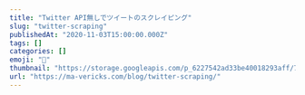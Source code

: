```yaml
---
title: "Twitter API無しでツイートのスクレイピング"
slug: "twitter-scraping"
publishedAt: "2020-11-03T15:00:00.000Z"
tags: []
categories: []
emoji: "🐺"
thumbnail: "https://storage.googleapis.com/p_6227542ad33be40018293aff/77e0a649-bd4b-4550-b560-70b53e3c52b6/twitter-scraping.png"
url: "https://ma-vericks.com/blog/twitter-scraping/"
---
```


